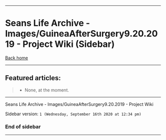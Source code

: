 
***

# Seans Life Archive - Images/GuineaAfterSurgery9.20.2019 - Project Wiki (Sidebar)

[Back home](https://github.com/seanpm2001/SeansLifeArchive_Images_GuineaAfterSurgery9.20.2019/wiki/)

***

## Featured articles:

> * None, at the moment.

***

Seans Life Archive - Images/GuineaAfterSurgery9.20.2019 - Project Wiki

Sidebar version: `1 (Wednesday, September 16th 2020 at 12:34 pm)`

### End of sidebar

***
